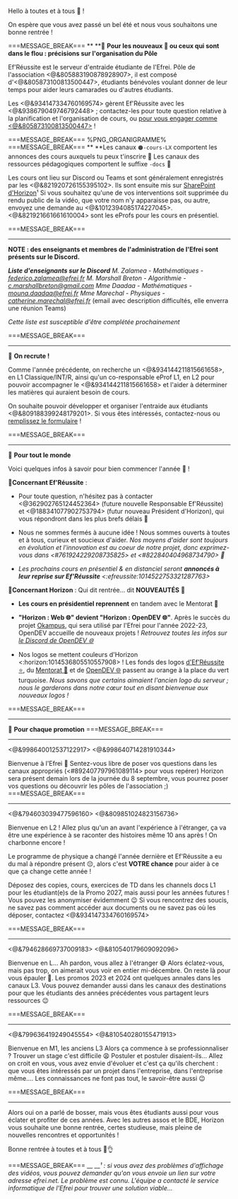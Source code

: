 Hello à toutes et à tous 👋 !

On espère que vous avez passé un bel été et nous vous souhaitons une bonne rentrée !

===MESSAGE_BREAK===
**
**🔹 **Pour les nouveaux 🌱 ou ceux qui sont dans le flou : précisions sur l'organisation du Pôle**

Ef'Réussite est le serveur d'entraide étudiante de l'Efrei.
Pôle de l'association <@&805883190878928907>, il est composé d'<@&805873100813500447>, étudiants bénévoles voulant donner de leur temps pour aider leurs camarades ou d'autres étudiants.
 
Les <@&934147334760169574> gèrent Ef'Réussite avec les <@&938679049746792448> ; contactez-les pour toute question relative à la planification et l'organisation de cours, ou [pour vous engager comme <@&805873100813500447>](https://bit.ly/EfRéussiteRecrute) !

===MESSAGE_BREAK===
%PNG_ORGANIGRAMME%
===MESSAGE_BREAK===
**
**Les canaux `🟠-cours-LX` comportent les annonces des cours auxquels tu peux t'inscrire 🔔
Les canaux des ressources pédagogiques comportent le suffixe `-docs` 📄

Les cours ont lieu sur Discord ou Teams et sont généralement enregistrés par les <@&821920726155395102>. Ils sont ensuite mis sur [SharePoint d'Horizon](https://bit.ly/EfRéussiteSP)¹
Si vous souhaitez qu'une de vos interventions soit supprimée du rendu public de la vidéo, que votre nom n'y apparaisse pas, ou autre, envoyez une demande au <@&1012394085174227045>.
<@&821921661661610004> sont les eProfs pour les cours en présentiel.

===MESSAGE_BREAK===
** **
**NOTE : des enseignants et membres de l'administration de l'Efrei sont présents sur le Discord.**

***Liste d'enseignants sur le Discord***
*M. Zalamea - Mathématiques - federico.zalamea@efrei.fr*
*M. Marshall Breton - Algorithmie - c.marshallbreton@gmail.com*
*Mme Daadaa - Mathématiques - mouna.daadaa@efrei.fr*
*Mme Marechal - Physiques - catherine.marechal@efrei.fr* (email avec description difficultés, elle enverra une réunion Teams)

*Cette liste est susceptible d'être complétée prochainement*

===MESSAGE_BREAK===
** **
🔹 **On recrute !**

Comme l'année précédente, on recherche un <@&934144211815661658>, en L1 Classique/INT/R, ainsi qu'un co-responsable eProf L1, en L2 pour pouvoir accompagner le <@&934144211815661658> et l'aider à déterminer les matières qui auraient besoin de cours.

On souhaite pouvoir développer et organiser l'entraide aux étudiants <@&809188399248179201>. Si vous êtes intéressés, contactez-nous ou [remplissez le formulaire](https://bit.ly/EfRéussiteRecrute) !

===MESSAGE_BREAK===
** **
:small_blue_diamond: **Pour tout le monde**

Voici quelques infos à savoir pour bien commencer l'année 🎉 !

__🔸Concernant Ef'Réussite__ :
 - Pour toute question, n'hésitez pas à contacter <@362902765124452364> (future nouvelle Responsable Ef'Réussite) et <@188341077902753794> (futur nouveau Président d'Horizon), qui vous répondront dans les plus brefs délais 👋 
 
 - Nous ne sommes fermés à aucune idée ! Nous sommes ouverts à toutes et à tous, curieux et soucieux d'aider. 
 *Nos moyens d'aider sont toujours en évolution et l'innovation est au coeur de notre projet, donc exprimez-vous dans <#761924229208735825> et <#822840404968734790> 💬*
 
 -  *Les prochains cours en présentiel & en distanciel seront **annoncés à leur reprise sur Ef'Réussite** <:efreussite:1014522753321287763>*
 
 __🔸Concernant Horizon__ :
Qui dit rentrée... dit **__NOUVEAUTÉS__** 🚀

 - **Les cours en présidentiel reprennent** en tandem avec le Mentorat 🌱
 
 - __**"Horizon : Web 🌐" devient "Horizon : OpenDEV 🌐"**__. Après le succès du projet [Okampus](myefrei.okampus.fr), qui sera utilisé par l'Efrei pour l'année 2022-23, OpenDEV accueille de nouveaux projets ! *Retrouvez toutes les infos sur [le Discord de OpenDEV 🌐](https://discord.gg/zDz6kwuP8S)*
 
 - Nos logos se mettent couleurs d'Horizon <:horizon:1014536805510557908> ! Les fonds des logos [d'Ef'Réussite ⭐](https://discord.gg/7WKfyhghyn), du [Mentorat 🌱](https://discord.gg/G7fWxQZXqF) et de [OpenDEV 🌐](https://discord.gg/zDz6kwuP8S) passent au orange à la place du vert turquoise.
   *Nous savons que certains aimaient l'ancien logo du serveur ; nous le garderons dans notre cœur tout en disant bienvenue aux nouveaux logos !*
 
===MESSAGE_BREAK===
** **
:small_blue_diamond: **Pour chaque promotion**
===MESSAGE_BREAK===
** **
<@&998640012537122917> <@&998640714281910344>

Bienvenue à l'Efrei 🥳 
Sentez-vous libre de poser vos questions dans les canaux appropriés (<#892407797961089114> pour vous repérer)
Horizon sera présent demain lors de la journée du 8 septembre, vous pourrez poser vos questions ou découvrir les pôles de l'association ;)
===MESSAGE_BREAK===
** **
<@&794603039477596160> <@&809851024823156736>

Bienvenue en L2 !
Allez plus qu'un an avant l'expérience à l'étranger, ça va être une expérience à se raconter des histoires même 10 ans après !
On charbonne encore !

Le programme de physique a changé l'année dernière et Ef'Réussite a eu du mal à répondre présent 😔, alors c'est **VOTRE chance** pour aider à ce que ça change cette année !

Déposez des copies, cours, exercices de TD dans les channels docs L1 pour les étudiant(e)s de la Promo 2027, mais aussi pour les années futures ! Vous pouvez les anonymiser évidemment 😉
Si vous rencontrez des soucis, ne savez pas comment accéder aux documents ou ne savez pas où les déposer, contactez <@&934147334760169574>

===MESSAGE_BREAK===
** **
<@&794628669737009183> <@&810540179609092096>

Bienvenue en L... Ah pardon, vous allez à l'étranger 😅 Alors éclatez-vous, mais pas trop, on aimerait vous voir en entier mi-décembre.
On reste là pour vous épauler 💪. Les promos 2023 et 2024 ont quelques annales dans les canaux L3. 
Vous pouvez demander aussi dans les canaux des destinations pour que les étudiants des années précédentes vous partagent leurs ressources 😉

===MESSAGE_BREAK===
** **
<@&799636419249045554> <@&810540280155471913>

Bienvenue en M1, les anciens L3
Alors ça commence à se professionnaliser ? Trouver un stage c'est difficile 😩 Postuler et postuler disaient-ils...
Allez on croit en vous, vous avez envie d'évoluer et c'est ça qu'ils cherchent : que vous êtes intéressés par un projet dans l'entreprise, dans l'entreprise même....
Les connaissances ne font pas tout, le savoir-être aussi 😉

===MESSAGE_BREAK===
** **
Alors oui on a parlé de bosser, mais vous êtes étudiants aussi pour vous éclater et profiter de ces années.
Avec les autres assos et le BDE, Horizon vous souhaite une bonne rentrée, certes studieuse, mais pleine de nouvelles rencontres et opportunités !

Bonne rentrée à toutes et à tous 🥳👌

===MESSAGE_BREAK===
__
__*¹ : si vous avez des problèmes d'affichage des vidéos, vous pouvez demander qu'on vous envoie un lien sur votre adresse efrei.net. Le problème est connu. L'équipe a contacté le service informatique de l'Efrei pour trouver une solution viable...*

